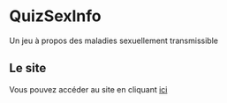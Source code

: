 # QuizSexInfo

Un jeu à propos des maladies sexuellement transmissible


## Le site

Vous pouvez accéder au site en cliquant [ici](https://github.com/matiassingers/awesome-readme)

